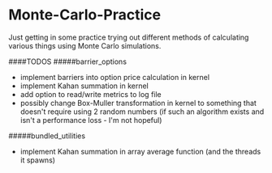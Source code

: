 # Monte-Carlo-Practice
Just getting in some practice trying out different methods of calculating various things using Monte Carlo simulations.

####TODOS
#####barrier_options
- implement barriers into option price calculation in kernel
- implement Kahan summation in kernel
- add option to read/write metrics to log file
- possibly change Box-Muller transformation in kernel to something that doesn't require using 2 random numbers (if such an algorithm exists and isn't a performance loss - I'm not hopeful)

#####bundled_utilities
- implement Kahan summation in array average function (and the threads it spawns)
